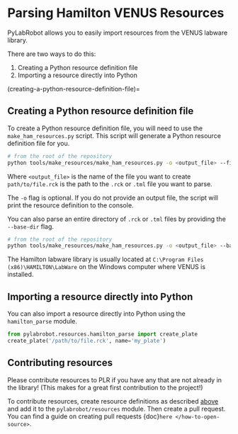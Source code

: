 # Parsing Hamilton VENUS Resources

PyLabRobot allows you to easily import resources from the VENUS labware library.

There are two ways to do this:

1. Creating a Python resource definition file
2. Importing a resource directly into Python

(creating-a-python-resource-definition-file)=

## Creating a Python resource definition file

To create a Python resource definition file, you will need to use the `make_ham_resources.py` script. This script will generate a Python resource definition file for you.

```bash
# from the root of the repository
python tools/make_resources/make_ham_resources.py -o <output_file> --filepath /path/to/file.rck
```

Where `<output_file>` is the name of the file you want to create `path/to/file.rck` is the path to the `.rck` or `.tml` file you want to parse.

The `-o` flag is optional. If you do not provide an output file, the script will print the resource definition to the console.

You can also parse an entire directory of `.rck` or `.tml` files by providing the `--base-dir` flag.

```bash
# from the root of the repository
python tools/make_resources/make_ham_resources.py -o <output_file> --base-dir /path/to/directory
```

The Hamilton labware library is usually located at `C:\Program Files (x86)\HAMILTON\LabWare` on the Windows computer where VENUS is installed.

## Importing a resource directly into Python

You can also import a resource directly into Python using the `hamilton_parse` module.

```python
from pylabrobot.resources.hamilton_parse import create_plate
create_plate('/path/to/file.rck', name='my_plate')
```

## Contributing resources

Please contribute resources to PLR if you have any that are not already in the library! (This makes for a great first contribution to the project!)

To contribute resources, create resource definitions as described [above](#creating-a-python-resource-definition-file) and add it to the `pylabrobot/resources` module. Then create a pull request. You can find a guide on creating pull requests {doc}`here </how-to-open-source>`.
